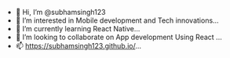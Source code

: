 - 👋 Hi, I’m @subhamsingh123
- 👀 I’m interested in Mobile development and Tech innovations...
- 🌱 I’m currently learning React Native...
- 💞️ I’m looking to collaborate on App development Using React ...
- 📫 https://subhamsingh123.github.io/...

<!---
subhamsingh123/subhamsingh123 is a ✨ special ✨ repository because its `README.md` (this file) appears on your GitHub profile.
You can click the Preview link to take a look at your changes.
--->
